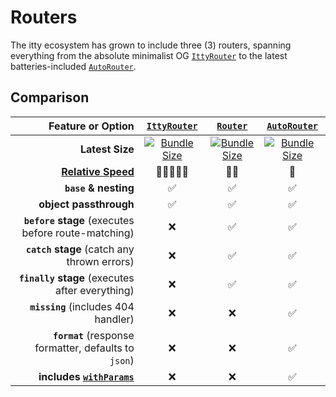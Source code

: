# Routers <Badge type="warning" text="v5" /> 

The itty ecosystem has grown to include three (3) routers, spanning everything from the absolute minimalist OG [`IttyRouter`](/itty-router/routers/ittyrouter)
to the latest batteries-included [`AutoRouter`](/itty-router/routers/autorouter).

## Comparison

| Feature or Option | [**`IttyRouter`**](/itty-router/routers/ittyrouter) | [**`Router`**](/itty-router/routers/router) | [**`AutoRouter`**](/itty-router/routers/autorouter)
| ---:|:---:|:---:|:---:
| **Latest Size** | [![Bundle Size](https://deno.bundlejs.com/?q=itty-router@next/IttyRouter&badge&badge-style=flat-square)](https://deno.bundlejs.com/?q=itty-router@next/IttyRouter) | [![Bundle Size](https://deno.bundlejs.com/?q=itty-router@next/Router&badge&badge-style=flat-square)](https://deno.bundlejs.com/?q=itty-router@next/Router) | [![Bundle Size](https://deno.bundlejs.com/?q=itty-router@next/AutoRouter&badge&badge-style=flat-square)](https://deno.bundlejs.com/?q=itty-router@next/AutoRouter) |
| **[Relative Speed](/itty-router/performance/speed#ultra-tuning)** | 🚀🚀🚀🚀🚀 | 🚀🚀 | 🚀 |
| **`base` & nesting** | ✅ | ✅ | ✅ |
| **object passthrough** | ✅ | ✅ | ✅ |
| **`before` stage** (executes before route-matching) | ❌ | ✅ | ✅ |
| **`catch` stage** (catch any thrown errors) | ❌ | ✅ | ✅ |
| **`finally` stage** (executes after everything) | ❌ | ✅ | ✅ |
| **`missing`** (includes 404 handler) | ❌ | ❌ | ✅ |
| **`format`** (response formatter, defaults to `json`) | ❌ | ❌ | ✅ |
| **includes [`withParams`](/itty-router/middleware/withparams)** | ❌ | ❌ | ✅ |

